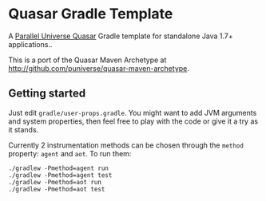 # Quasar Gradle Template

A [Parallel Universe Quasar](http://www.paralleluniverse.co/quasar/) Gradle template for standalone Java 1.7+ applications..

This is a port of the Quasar Maven Archetype at http://github.com/puniverse/quasar-maven-archetype.

## Getting started

Just edit `gradle/user-props.gradle`. You might want to add JVM arguments and system properties, then feel free to play with the code or give it a try as it stands.

Currently 2 instrumentation methods can be chosen through the `method` property: `agent` and `aot`. To run them:

```
./gradlew -Pmethod=agent run
./gradlew -Pmethod=agent test
./gradlew -Pmethod=aot run
./gradlew -Pmethod=aot test
```
